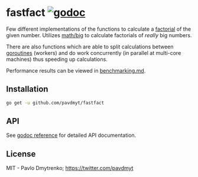 # fastfact [![godoc][godoc-image]][godoc-url]

Few different implementations of the functions to calculate a [factorial](https://en.wikipedia.org/wiki/Factorial) of the given number. Utilizes [math/big](https://golang.org/pkg/math/big/) to calculate factorials of *really* big numbers.

There are also functions which are able to split calculations between [goroutines](https://tour.golang.org/concurrency/1) (workers) and do work concurrently (in parallel at multi-core machines) thus speeding up calculations.

Performance results can be viewed in [benchmarking.md](https://github.com/pavdmyt/fastfact/blob/master/benchmarking.md).


## Installation

```bash
go get -u github.com/pavdmyt/fastfact
```


## API

See [godoc reference](https://godoc.org/github.com/pavdmyt/fastfact) for detailed API documentation.


## License

MIT - Pavlo Dmytrenko; https://twitter.com/pavdmyt


[godoc-image]: https://godoc.org/github.com/pavdmyt/fastfact?status.svg
[godoc-url]: https://godoc.org/github.com/pavdmyt/fastfact

